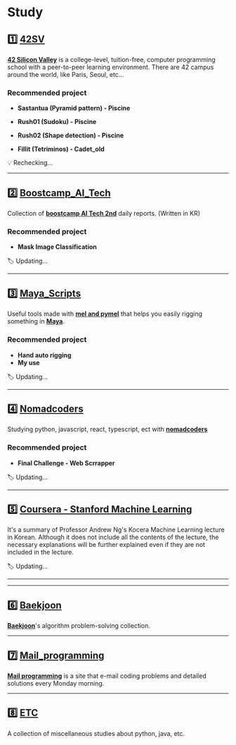 # Study

## :one: [42SV](https://github.com/lisy0123/42)

**[42 Silicon Valley](https://www.42.us.org)** is a college-level, tuition-free, computer programming school with a peer-to-peer learning environment. There are 42 campus around the world, like Paris, Seoul, etc...

### Recommended project

- **Sastantua (Pyramid pattern) - Piscine**

- **Rush01 (Sudoku) - Piscine**
- **Rush02 (Shape detection) - Piscine**

- **Fillit (Tetriminos) - Cadet_old**

:bulb: Rechecking...

---

## :two: [Boostcamp_AI_Tech](https://github.com/lisy0123/Boostcamp_AI_Tech)

Collection of **[boostcamp AI Tech 2nd](https://boostcamp.connect.or.kr/program_ai.html)** daily reports. (Written in KR)

### Recommended project

- **Mask Image Classification**

:label: Updating...

---

## :three: [Maya_Scripts](https://github.com/lisy0123/Maya_Scripts)

Useful tools made with [**mel and pymel**](https://help.autodesk.com/cloudhelp/2020/ENU/Maya-Tech-Docs/PyMel/index.html) that helps you easily rigging something in **[Maya](https://www.autodesk.com/products/maya/overview?support=ADVANCED&plc=MAYA&term=3-YEAR&quantity=1)**.

### Recommended project

- **Hand auto rigging**
- **My use**

:label:  Updating...

---

## :four: [Nomadcoders](https://github.com/lisy0123/Nomadcoders)

Studying python, javascript, react, typescript, ect with **[nomadcoders](https://nomadcoders.co)**

### Recommended project

- **Final Challenge - Web Scrrapper**

:label:  Updating...

---

## :five: [Coursera - Stanford Machine Learning](https://github.com/lisy0123/Coursera_Stanford_Machine_Learning)

It's a summary of Professor Andrew Ng's Kocera Machine Learning lecture in Korean. Although it does not include all the contents of the lecture, the necessary explanations will be further explained even if they are not included in the lecture.

:label:  Updating...

---

---

## :six: [Baekjoon](https://github.com/lisy0123/Study/blob/master/baekjoon)

**[Baekjoon](https://www.acmicpc.net/)**'s algorithm problem-solving collection.

---

## :seven: [Mail_programming](https://github.com/lisy0123/Study/blob/master/Mail_programming)

**[Mail programming](https://mailprogramming.com/)** is a site that e-mail coding problems and detailed solutions every Monday morning. 

---

## :eight: [ETC](https://github.com/lisy0123/Study/tree/master/ETC)

A collection of miscellaneous studies about python, java, etc.

